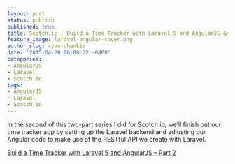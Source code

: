 ```yaml
---
layout: post
status: publish
published: true
title: Scotch.io | Build a Time Tracker with Laravel 5 and AngularJS &ndash; Part 2
feature_image: laravel-angular-cover.png
author_slug: ryan-chenkie
date: '2015-04-20 06:00:22 -0400'
categories:
- AngularJS
- Laravel
- Scotch.io
tags:
- AngularJS
- Laravel
- Scotch.io
---
```


In the second of this two-part series I did for Scotch.io, we’ll finish out our time tracker app by setting up the Laravel backend and adjusting our Angular code to make use of the RESTful API we create with Laravel.

[Build a Time Tracker with Laravel 5 and AngularJS – Part 2](https://scotch.io/tutorials/build-a-time-tracker-with-laravel-5-and-angularjs-part-2)
